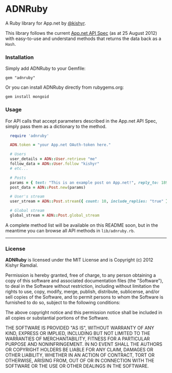 ADNRuby
=======

A Ruby library for App.net by [@kishyr](https://alpha.app.net/kishyr).  

This library follows the current [App.net API Spec](https://github.com/appdotnet/api-spec) (as at 25 August 2012) with easy-to-use and understand methods that returns the data back as a `Hash`.  

### Installation

Simply add ADNRuby to your Gemfile:

`gem "adnruby"`

Or you can install ADNRuby directly from rubygems.org:

`gem install mongoid`


### Usage
For API calls that accept parameters described in the App.net API Spec, simply pass them as a dictionary to the method.  

```ruby
  require 'adnruby'

  ADN.token = "your App.net OAuth-token here."

  # Users
  user_details = ADN::User.retrieve "me"
  follow_data = ADN::User.follow "kishyr"
  # etc...

  # Posts
  params = { text: "This is an example post on App.net!", reply_to: 189018 }
  post_data = ADN::Post.new(params)

  # User's stream
  user_stream = ADN::Post.stream({ count: 10, include_replies: "true" })

  # Global stream
  global_stream = ADN::Post.global_stream
```

A complete method list will be available on this README soon, but in the meantime you can browse all API methods in `lib/adnruby.rb`.

---

### License

**ADNRuby** is licensed under the MIT License and is Copyright (c) 2012 Kishyr Ramdial.  

Permission is hereby granted, free of charge, to any person obtaining a copy of this software and associated documentation files (the "Software"), to deal in the Software without restriction, including without limitation the rights to use, copy, modify, merge, publish, distribute, sublicense, and/or sell copies of the Software, and to permit persons to whom the Software is furnished to do so, subject to the following conditions:

The above copyright notice and this permission notice shall be included in all copies or substantial portions of the Software.

THE SOFTWARE IS PROVIDED "AS IS", WITHOUT WARRANTY OF ANY KIND, EXPRESS OR IMPLIED, INCLUDING BUT NOT LIMITED TO THE WARRANTIES OF MERCHANTABILITY, FITNESS FOR A PARTICULAR PURPOSE AND NONINFRINGEMENT. IN NO EVENT SHALL THE AUTHORS OR COPYRIGHT HOLDERS BE LIABLE FOR ANY CLAIM, DAMAGES OR OTHER LIABILITY, WHETHER IN AN ACTION OF CONTRACT, TORT OR OTHERWISE, ARISING FROM, OUT OF OR IN CONNECTION WITH THE SOFTWARE OR THE USE OR OTHER DEALINGS IN THE SOFTWARE.
